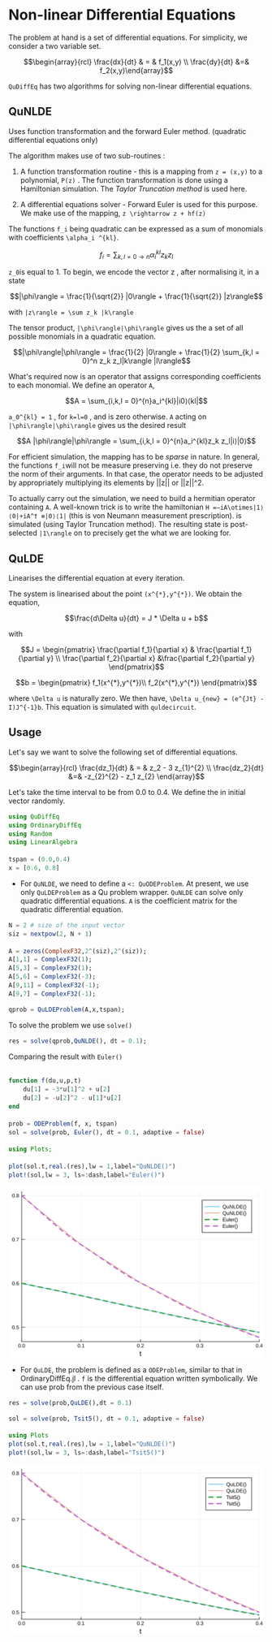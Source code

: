 #  Non-linear Differential Equations
 The problem at hand is a set of differential equations. For simplicity, we consider a two variable set.

```math
\begin{array}{rcl} \frac{dx}{dt} & = & f_1(x,y) \\ \frac{dy}{dt} &=& f_2(x,y)\end{array}
```

`QuDiffEq` has two algorithms for solving non-linear differential equations.

## QuNLDE
Uses function transformation and the forward Euler method. (quadratic differential equations only)

The algorithm makes use of two sub-routines :
1. A function transformation routine - this is a mapping from ``z = (x,y)`` to a polynomial, ``P(z)`` . The function transformation is done using a Hamiltonian simulation. The *Taylor Truncation method* is used here.

2. A differential equations solver - Forward Euler is used for this purpose. We make use of the mapping, ``z \rightarrow z + hf(z)``

The functions ``f_i`` being quadratic can be expressed as a sum of monomials with coefficients ``\alpha_i ^{kl}``.

```math
f_i = \sum_{k,l = 0 \rightarrow n} \alpha_i^{kl} z_k z_l
```
``z_0``is equal to 1.
To begin, we encode the vector z , after normalising it, in a state
```math
|\phi\rangle = \frac{1}{\sqrt{2}} |0\rangle + \frac{1}{\sqrt{2}} |z\rangle
```
with ``|z\rangle = \sum z_k |k\rangle``

The tensor product, ``|\phi\rangle|\phi\rangle`` gives us the a set of all possible monomials in a quadratic equation.

```math
|\phi\rangle|\phi\rangle = \frac{1}{2} |0\rangle + \frac{1}{2} \sum_{k,l = 0}^n z_k z_l|k\rangle |l\rangle
```
What's required now is an operator that assigns corresponding coefficients to each monomial. We define an operator ``A``,
```math
A = \sum_{i,k,l = 0}^{n}a_i^{kl}|i0⟩⟨kl|
```
``a_0^{kl} = 1`` , for ``k=l=0`` , and is zero otherwise.
``A`` acting on ``|\phi\rangle|\phi\rangle`` gives us the desired result

```math
A |\phi\rangle|\phi\rangle = \sum_{i,k,l = 0}^{n}a_i^{kl}z_k z_l|i⟩|0⟩
```
For efficient simulation, the mapping has to be *sparse* in nature. In general, the functions ``f_i``will not be measure preserving i.e. they do not preserve the norm of their arguments. In that case, the operator needs to be adjusted by appropriately multiplying its elements by  ||z|| or ||z||^2.

To actually carry out the simulation, we need to build a hermitian operator containing ``A``. A well-known trick is to write the hamiltonian ``H =−iA\otimes|1⟩⟨0|+iA^† ⊗|0⟩⟨1|`` (this is von Neumann measurement prescription).  is simulated (using Taylor Truncation method). The resulting state is post-selected ``|1\rangle`` on to precisely get the what we are looking for.
## QuLDE
Linearises the differential equation at every iteration.

The system is linearised about the point ``(x^{*},y^{*})``. We obtain the equation,
```math
\frac{d\Delta u}{dt} = J * \Delta u + b
```
with
```math
J = \begin{pmatrix}
\frac{\partial f_1}{\partial x} & \frac{\partial f_1}{\partial y} \\
\frac{\partial f_2}{\partial x} &\frac{\partial f_2}{\partial y}
\end{pmatrix}
```
```math
b = \begin{pmatrix}
 f_1(x^{*},y^{*})\\
f_2(x^{*},y^{*})
\end{pmatrix}
```
where ``\Delta u`` is naturally zero. We then have, ``\Delta u_{new} = (e^{Jt} - I)J^{-1}b``. This equation is simulated with `quldecircuit`.

## Usage
Let's say we want to solve the following set of differential equations.
```math
\begin{array}{rcl} \frac{dz_1}{dt} & = & z_2 - 3 z_{1}^{2} \\ \frac{dz_2}{dt}  &=& -z_{2}^{2} - z_1 z_{2} \end{array}
```
Let's take the time interval to be from 0.0 to 0.4. We define the in initial vector randomly.
```julia
using QuDiffEq
using OrdinaryDiffEq
using Random
using LinearAlgebra

tspan = (0.0,0.4)
x = [0.6, 0.8]
```

- For `QuNLDE`, we need to define a `<: QuODEProblem`. At present, we use only `QuLDEProblem` as a Qu problem wrapper.
  `QuNLDE` can solve only quadratic differential equations. `A` is the coefficient matrix for the quadratic differential equation.

```julia
N = 2 # size of the input vector
siz = nextpow(2, N + 1)

A = zeros(ComplexF32,2^(siz),2^(siz));
A[1,1] = ComplexF32(1);
A[5,3] = ComplexF32(1);
A[5,6] = ComplexF32(-3);
A[9,11] = ComplexF32(-1);
A[9,7] = ComplexF32(-1);
```

```julia
qprob = QuLDEProblem(A,x,tspan);
```

To solve the problem we use `solve()`

```julia
res = solve(qprob,QuNLDE(), dt = 0.1);
```
Comparing the result with `Euler()`

```julia

function f(du,u,p,t)
    du[1] = -3*u[1]^2 + u[2]
    du[2] = -u[2]^2 - u[1]*u[2]
end

prob = ODEProblem(f, x, tspan)
sol = solve(prob, Euler(), dt = 0.1, adaptive = false)

using Plots;

plot(sol.t,real.(res),lw = 1,label="QuNLDE()")
plot!(sol,lw = 3, ls=:dash,label="Euler()")
```

![](../assets/figures/QuNLDE-plot.svg)

- For `QuLDE`, the problem is defined as a `ODEProblem`, similar to that in OrdinaryDiffEq.jl . `f` is the differential equation written symbolically. We can use prob from the previous case itself.

```julia
res = solve(prob,QuLDE(),dt = 0.1)
```

```julia
sol = solve(prob, Tsit5(), dt = 0.1, adaptive = false)

using Plots
plot(sol.t,real.(res),lw = 1,label="QuNLDE()")
plot!(sol,lw = 3, ls=:dash,label="Tsit5()")
```
![](../assets/figures/QuLDE-plot.svg)
